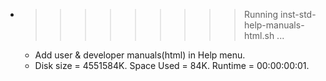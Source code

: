 * >>>>>>>>> Running inst-std-help-manuals-html.sh ...
  * Add user & developer manuals(html) in Help menu.
  * Disk size = 4551584K. Space Used = 84K. Runtime = 00:00:00:01.
